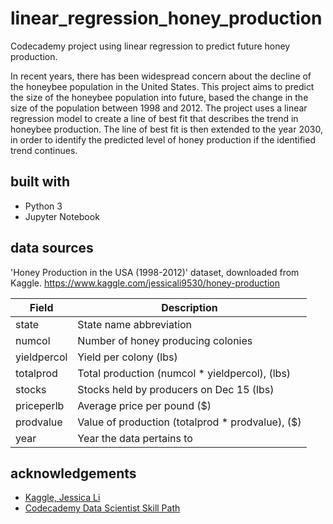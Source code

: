 # linear_regression_honey_production
Codecademy project using linear regression to predict future honey production.

In recent years, there has been widespread concern about the decline of the honeybee population in the United States. This project aims to predict the size of the honeybee population into future, based the change in the size of the population between 1998 and 2012. The project uses a linear regression model to create a line of best fit that describes the trend in honeybee production. The line of best fit is then extended to the year 2030, in order to identify the predicted level of honey production if the identified trend continues. 

## built with
* Python 3
* Jupyter Notebook

## data sources
'Honey Production in the USA (1998-2012)' dataset, downloaded from Kaggle.
https://www.kaggle.com/jessicali9530/honey-production

Field | Description
------------ | -------------
state | State name abbreviation
numcol | Number of honey producing colonies
yieldpercol | Yield per colony (lbs)
totalprod | Total production (numcol * yieldpercol), (lbs)
stocks | Stocks held by producers on Dec 15 (lbs)
priceperlb | Average price per pound ($)
prodvalue | Value of production (totalprod * prodvalue), ($)
year | Year the data pertains to

## acknowledgements
* [Kaggle, Jessica Li](https://www.kaggle.com/jessicali9530/honey-production)
* [Codecademy Data Scientist Skill Path](https://www.codecademy.com/learn)
